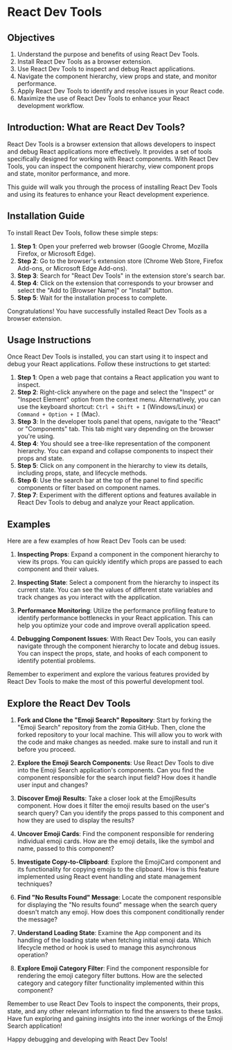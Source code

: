 # React Dev Tools

## Objectives

1. Understand the purpose and benefits of using React Dev Tools.
2. Install React Dev Tools as a browser extension.
3. Use React Dev Tools to inspect and debug React applications.
4. Navigate the component hierarchy, view props and state, and monitor performance.
5. Apply React Dev Tools to identify and resolve issues in your React code.
6. Maximize the use of React Dev Tools to enhance your React development workflow.


## Introduction: What are React Dev Tools?

React Dev Tools is a browser extension that allows developers to inspect and debug React applications more effectively. It provides a set of tools specifically designed for working with React components. With React Dev Tools, you can inspect the component hierarchy, view component props and state, monitor performance, and more.

This guide will walk you through the process of installing React Dev Tools and using its features to enhance your React development experience.

## Installation Guide

To install React Dev Tools, follow these simple steps:

1. **Step 1**: Open your preferred web browser (Google Chrome, Mozilla Firefox, or Microsoft Edge).
2. **Step 2**: Go to the browser's extension store (Chrome Web Store, Firefox Add-ons, or Microsoft Edge Add-ons).
3. **Step 3**: Search for "React Dev Tools" in the extension store's search bar.
4. **Step 4**: Click on the extension that corresponds to your browser and select the "Add to [Browser Name]" or "Install" button.
5. **Step 5**: Wait for the installation process to complete.

Congratulations! You have successfully installed React Dev Tools as a browser extension.

## Usage Instructions

Once React Dev Tools is installed, you can start using it to inspect and debug your React applications. Follow these instructions to get started:

1. **Step 1**: Open a web page that contains a React application you want to inspect.
2. **Step 2**: Right-click anywhere on the page and select the "Inspect" or "Inspect Element" option from the context menu. Alternatively, you can use the keyboard shortcut: `Ctrl + Shift + I` (Windows/Linux) or `Command + Option + I` (Mac).
3. **Step 3**: In the developer tools panel that opens, navigate to the "React" or "Components" tab. This tab might vary depending on the browser you're using.
4. **Step 4**: You should see a tree-like representation of the component hierarchy. You can expand and collapse components to inspect their props and state.
5. **Step 5**: Click on any component in the hierarchy to view its details, including props, state, and lifecycle methods.
6. **Step 6**: Use the search bar at the top of the panel to find specific components or filter based on component names.
7. **Step 7**: Experiment with the different options and features available in React Dev Tools to debug and analyze your React application.

## Examples

Here are a few examples of how React Dev Tools can be used:

1. **Inspecting Props**: Expand a component in the component hierarchy to view its props. You can quickly identify which props are passed to each component and their values.

2. **Inspecting State**: Select a component from the hierarchy to inspect its current state. You can see the values of different state variables and track changes as you interact with the application.

3. **Performance Monitoring**: Utilize the performance profiling feature to identify performance bottlenecks in your React application. This can help you optimize your code and improve overall application speed.

4. **Debugging Component Issues**: With React Dev Tools, you can easily navigate through the component hierarchy to locate and debug issues. You can inspect the props, state, and hooks of each component to identify potential problems.

Remember to experiment and explore the various features provided by React Dev Tools to make the most of this powerful development tool.

## Explore the React Dev Tools


1. **Fork and Clone the "Emoji Search" Repository**: Start by forking the "Emoji Search" repository from the zomia GitHub. Then, clone the forked repository to your local machine. This will allow you to work with the code and make changes as needed. make sure to install and run it before you proceed.

2. **Explore the Emoji Search Components**: Use React Dev Tools to dive into the Emoji Search application's components. Can you find the component responsible for the search input field? How does it handle user input and changes?

3. **Discover Emoji Results**: Take a closer look at the EmojiResults component. How does it filter the emoji results based on the user's search query? Can you identify the props passed to this component and how they are used to display the results?

4. **Uncover Emoji Cards**: Find the component responsible for rendering individual emoji cards. How are the emoji details, like the symbol and name, passed to this component?

5. **Investigate Copy-to-Clipboard**: Explore the EmojiCard component and its functionality for copying emojis to the clipboard. How is this feature implemented using React event handling and state management techniques?

6. **Find "No Results Found" Message**: Locate the component responsible for displaying the "No results found" message when the search query doesn't match any emoji. How does this component conditionally render the message?

7. **Understand Loading State**: Examine the App component and its handling of the loading state when fetching initial emoji data. Which lifecycle method or hook is used to manage this asynchronous operation?

8. **Explore Emoji Category Filter**: Find the component responsible for rendering the emoji category filter buttons. How are the selected category and category filter functionality implemented within this component?

Remember to use React Dev Tools to inspect the components, their props, state, and any other relevant information to find the answers to these tasks. Have fun exploring and gaining insights into the inner workings of the Emoji Search application!

Happy debugging and developing with React Dev Tools!
